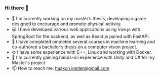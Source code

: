 ### Hi there 👋
- 🔭 I'm currently working on my master’s thesis, developing a game designed to encourage and promote physical activity.
- 💻 I have developed various web applications using Vue.js with SpringBoot for the backend, as well as React.js paired with FastAPI.
- 🤖 I have completed  ompleted several courses in machine learning and co-authored a bachelor’s thesis on a computer vision project.
- ⚙️ I have some experience with C++, Linux and working with Docker.
- 🌱 I'm currently gaining hands-on experience with Unity and C# for my Master's project
- 📫 How to reach me: haakon.kanter@gmail.com


<!--
**haakonka/haakonka** is a ✨ _special_ ✨ repository because its `README.md` (this file) appears on your GitHub profile.

Here are some ideas to get you started:

- 🔭 I’m currently working on my bachelors thesis, which is a computer vision machine learning task
- 🌱 I’m currently learning ...
- 👯 I’m looking to collaborate on ...
- 🤔 I’m looking for help with ...
- 💬 Ask me about ...
- 📫 How to reach me: haakon.kanter@gmail
- 😄 Pronouns: ...
- ⚡ Fun fact: ...
-->
